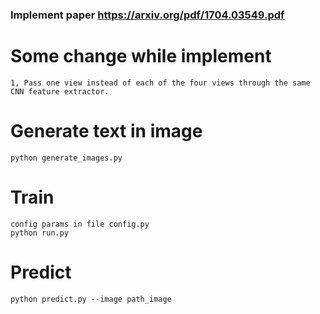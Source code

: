 ### Implement paper https://arxiv.org/pdf/1704.03549.pdf

# Some change while implement 
```
1, Pass one view instead of each of the four views through the same CNN feature extractor.
```

# Generate text in image
```
python generate_images.py
```

# Train
```
config params in file config.py
python run.py
```

# Predict
``` 
python predict.py --image path_image
```